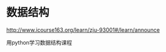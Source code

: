 数据结构
===================

http://www.icourse163.org/learn/zju-93001#/learn/announce

用python学习数据结构课程
